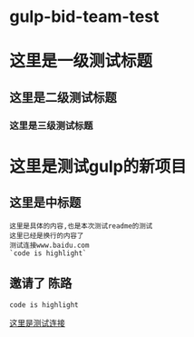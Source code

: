 # gulp-bid-team-test
# 这里是一级测试标题
## 这里是二级测试标题
### 这里是三级测试标题

这里是测试gulp的新项目
==================

这里是中标题
---------

    这里是具体的内容,也是本次测试readme的测试
    这里已经是换行的内容了
    测试连接www.baidu.com
    `code is highlight`

## 邀请了 陈路

`code is highlight`

[这里是测试连接](http://www.baidu.com)

